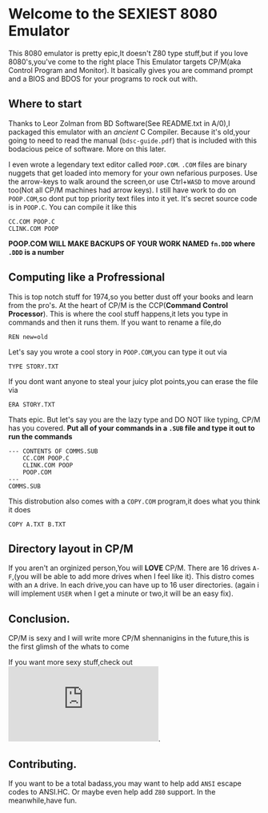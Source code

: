# Welcome to the SEXIEST 8080 Emulator 

This 8080 emulator is pretty epic,It doesn't Z80 type stuff,but if you
love 8080's,you've come to the right place This Emulator targets CP/M(aka
Control Program and Monitor). It basically gives you are command prompt 
and a BIOS and BDOS for your programs to rock out with.

## Where to start

Thanks to Leor Zolman from BD Software(See README.txt in A/0),I packaged 
this emulator with an *ancient* C Compiler. Because it's old,your going 
to need to read the manual (`bdsc-guide.pdf`) that is included with this
bodacious peice of software. More on this later.

I even wrote a legendary text editor called `POOP.COM`. `.COM` files are
binary nuggets that get loaded into memory for your own nefarious purposes.
Use the arrow-keys to walk around the screen,or use Ctrl+`WASD` to move 
around too(Not all CP/M machines had arrow keys). I still have work to do
on `POOP.COM`,so dont put top priority text files into it yet. It's secret
source code is in `POOP.C`. You can compile it like this
```cpm
CC.COM POOP.C
CLINK.COM POOP
```

**POOP.COM WILL MAKE BACKUPS OF YOUR WORK NAMED `fn.DDD` where `.DDD` is
 a number**

## Computing like a Profressional

This is top notch stuff for 1974,so you better dust off your books and 
learn from the pro's. At the heart of CP/M is the CCP(**Command Control
Processor**). This is where the cool stuff happens,it lets you type in 
commands and then it runs them. If you want to rename a file,do 

```cpm
REN new=old
```

Let's say you wrote a cool story in `POOP.COM`,you can type it out via 
```cpm
TYPE STORY.TXT
```

If you dont want anyone to steal your juicy plot points,you can erase the 
file via 

```cpm
ERA STORY.TXT
```

Thats epic. But let's say you are the lazy type and DO NOT like typing,
CP/M has you covered. **Put all of your commands in a `.SUB` file and type
it out to run the commands**

```cpm
--- CONTENTS OF COMMS.SUB
	CC.COM POOP.C
    CLINK.COM POOP
    POOP.COM
---
COMMS.SUB
``` 

This distrobution also comes with a `COPY.COM` program,it does what you
think it does

```cpm
COPY A.TXT B.TXT
```

## Directory layout in CP/M

If you aren't an orginized person,You will **LOVE** CP/M. There are 16 drives
`A-F`,(you will be able to add more drives when I feel like it). This distro comes 
with an `A` drive. In each drive,you can have up to 16 user directories.
(again i will implement `USER` when I get a minute or two,it will be an
easy fix). 

## Conclusion.

CP/M is sexy and I will write more CP/M shennanigins in the future,this is 
the first glimsh of the whats to come

If you want more sexy stuff,check out ![this cool site](http://www.z80.eu/adventures.html).

## Contributing.

If you want to be a total badass,you may want to help add `ANSI` escape codes
to ANSI.HC. Or maybe even help add `Z80` support. In the meanwhile,have fun.

